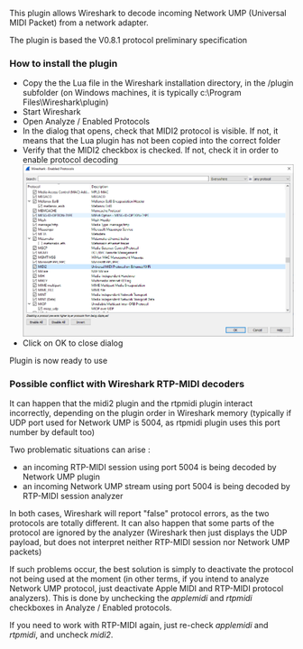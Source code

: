 This plugin allows Wireshark to decode incoming Network UMP (Universal MIDI Packet) from a network adapter.

The plugin is based the V0.8.1 protocol preliminary specification 

### How to install the plugin
* Copy the the Lua file in the Wireshark installation directory, in the /plugin subfolder (on Windows machines, it is typically c:\Program Files\Wireshark\plugin)
* Start Wireshark
* Open Analyze / Enabled Protocols
* In the dialog that opens, check that MIDI2 protocol is visible. If not, it means that the Lua plugin has not been copied into the correct folder
* Verify that the MIDI2 checkbox is checked. If not, check it in order to enable protocol decoding
![Wireshark screenshot](Readme/MIDI2_Wireshark.PNG)
* Click on OK to close dialog

Plugin is now ready to use

### Possible conflict with Wireshark RTP-MIDI decoders
It can happen that the midi2 plugin and the rtpmidi plugin interact incorrectly, depending on the plugin order in Wireshark memory (typically if UDP port used for Network UMP is 5004, as rtpmidi plugin uses this port number by default too)

Two problematic situations can arise :
* an incoming RTP-MIDI session using port 5004 is being decoded by Network UMP plugin
* an incoming Network UMP stream using port 5004 is being decoded by RTP-MIDI session analyzer

In both cases, Wireshark will report "false" protocol errors, as the two protocols are totally different. It can also happen that some parts of the protocol are ignored by the analyzer (Wireshark then just displays the UDP payload, but does not interpret neither RTP-MIDI session nor Network UMP packets)

If such problems occur, the best solution is simply to deactivate the protocol not being used at the moment (in other terms, if you intend to analyze Network UMP protocol, just deactivate Apple MIDI and RTP-MIDI protocol analyzers).
This is done by unchecking the *applemidi* and *rtpmidi* checkboxes in Analyze / Enabled protocols.

If you need to work with RTP-MIDI again, just re-check *applemidi* and *rtpmidi*, and uncheck *midi2*.
